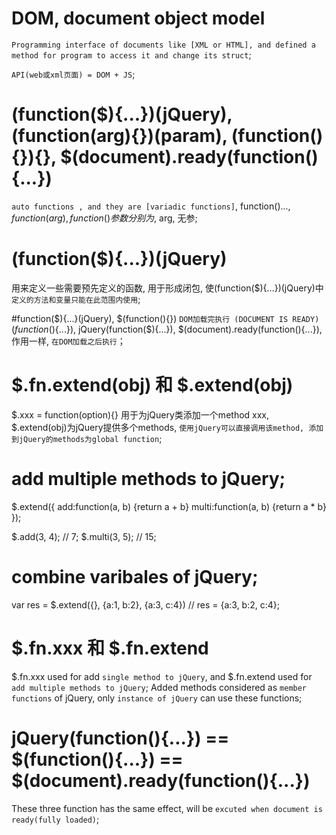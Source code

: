 # DOM, document object model
`Programming interface of documents like [XML or HTML], and defined a method for program to access it and change its struct`;

`API(web或xml页面) = DOM + JS`;

# (function($){...})(jQuery), (function(arg){})(param), (function(){}){}, $(document).ready(function(){...})
`auto functions , and they are [variadic functions]`, function($){...}, function(arg){}, function(){}参数分别为$, arg, 无参;

# (function($){...})(jQuery)
用来定义一些需要预先定义的函数, 用于形成闭包, 使(function($){...})(jQuery)中`定义的方法和变量只能在此范围内使用`;

#function($){...}(jQuery), $(function(){})
`DOM加载完执行 (DOCUMENT IS READY)`
$(function($){...}), jQuery(function($){...}), $(document).ready(function(){...}), 作用一样, `在DOM加载之后执行`；

# $.fn.extend(obj) 和 $.extend(obj)
$.xxx = function(option){} 用于为jQuery类添加一个method xxx, $.extend(obj)为jQuery提供多个methods, `使用jQuery可以直接调用该method, 添加到jQuery的methods为global function`;

# add multiple methods to jQuery;
$.extend({
    add:function(a, b) {return a + b}
    multi:function(a, b) {return a * b}
});

$.add(3, 4); // 7;
$.multi(3, 5); // 15;

# combine varibales of jQuery;
var res = $.extend({}, {a:1, b:2}, {a:3, c:4}) // res = {a:3, b:2, c:4};

# $.fn.xxx 和 $.fn.extend
$.fn.xxx used for add `single method to jQuery`, and $.fn.extend used for `add multiple methods to jQuery`;
Added methods considered as `member functions` of jQuery, only `instance of jQuery` can use these functions;

# jQuery(function(){...}) == $(function(){...}) == $(document).ready(function(){...})
These three function has the same effect, will be `excuted when document is ready(fully loaded)`;


